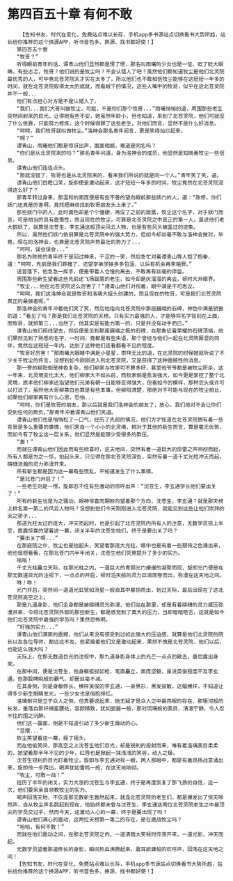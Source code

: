 # 第四百五十章 有何不敢
        【告知书友，时代在变化，免费站点难以长存，手机app多书源站点切换看书大势所趋，站长给你推荐的这个换源APP，听书音色多、换源、找书都好使！】
       第四百五十章
       “牧哥？”
       听得眼前青年的话，谭青山他们显然都是愣了愣，那名叫雨曦的少女也是一怔，眨了眨大眼睛，有些忐忑，牧哥？他们说的是牧尘吗？不会认错人了吧？虽然他们都知道牧尘是他们北灵院最优秀的人，可毕竟北苍灵院天才实在太多了，所以他们也不敢相信牧尘能够在这短短一年多的时间，就在北苍灵院取得太大的成就，而看眼下的情况，这些人嘴中的牧哥，似乎在这北苍灵院并不一般...
       他们有点担心对方是不是认错人了。
       “我们...我们大哥叫做牧尘，可能，不是你们那个牧哥...”雨曦悄悄的道，周围那些老生突然间射来的目光，让得她有些不安，她虽然年龄小，但也知道，来到了北苍灵院，他们可就没了什么依靠，只能努力修炼，这个时候得罪了这些老生，对他们而言，显然不是什么好消息。
       “呵呵，我们牧哥就叫做牧尘。”洛神会那名青年闻言，更是笑得灿烂起来。
       “啊？”
       谭青山，雨曦他们都是惊讶出声，面面相觑，难道是同名吗？
       “你们是从北灵院来的吗？”那名青年问道，身为洛神会的成员，他显然是知晓着牧尘一些信息。
       谭青山他们连连点头。
       “那就没错了，牧哥也是从北灵院来的，看来我们所说的就是同一个人。”青年笑了笑，道。
       谭青山他们目瞪口呆，旋即便是激动起来，这才短短一年多的时间，牧尘竟然在北苍灵院混得这么好了？
       那青年转过身来，那温和的面庞便是有些不善的望向眼前那些妖门的人，道：“陈修，你们妖门还真是厉害啊，竟然把麻烦找到牧哥朋友头上来了。”
       那些妖门中的人，此时面色却是个个僵硬，再没了之前的跋扈，牧尘这个名字，对于妖门而言，可是相当的具有震慑性，而且现在的牧尘，可算是北苍灵院之中真正的第一人，莫说他们老大鹤妖了，就算是沈苍生，李玄通这般顶尖风云人物，也是有些风头被盖过的迹象。
       所以，虽然他们妖门依旧算是北苍灵院中的强大势力，但如今却丝毫不敢与洛神会做对，毕竟，现在的洛神会，也算是北苍灵院声势最壮的势力了...
       “呵呵，误会误会...”
       那名为陈修的青年终于是回过神来，干涩的一笑，然后急忙对着谭青山等人抱了抱拳，道：“呵呵，先前是我们莽撞了，还望学弟学妹多多包涵，以后有机会再来赔罪。”
       话音落下，他急急一挥手，便是带着人仓惶的离去，不敢再有丝毫的停留。
       周围那些新生望着这些先前还飞扬跋扈的老生，如今却是灰溜溜的离去，顿时大开眼界。
       “牧尘...他在北苍灵院这么厉害了？”谭青山他们对视着，眼中满是不可思议。
       “呵呵，我们这洛神会就是牧哥和洛璃大姐头创建的，而且现在的牧哥，可是我们北苍灵院真正的最强者呢。”
       那洛神会的青年冲着他们笑了笑，然后他指向北苍灵院中那座巍峨的石碑，神色中满是骄傲的道：“看见了吗？那是我们北苍灵院的天榜，只有实力最强的人，才能够将名字铭刻在上面，而牧哥，就排第三...当然了，他其实是有能力第一的，只是并没有动手而已。”
       谭青山他们视线望去，然后便是见到那座巍峨之极的石碑，在那象征着荣耀的石碑顶端，他们果然见到了熟悉的名字，一时间，竟都是有些失语，那个曾经与他们一起在北灵院厮混的同伴，竟然在这短短一年内，达到了这种他们连看都看不见的程度。
       “牧哥好厉害！”那雨曦大眼睛中满是小星星，崇拜无比的道，在北灵院的时候她就听说了不少关于牧尘的传言，没想到如今刚刚进入到北苍灵院，又是获得了这种震撼性的消息。
       那一旁的柳阳倒是神色复杂，他们柳家与牧家可不算多好，甚至他爷爷都是被牧尘所杀，这一年来，北灵境变化太大，他们柳家大不如从前，而牧家倒是愈发强大，如今更是掌控了整个北灵境，原本他们柳家还指望他们兄弟有朝一日能够变得强大，但看如今的模样，那种念头或许可以打消了，虽然他大哥柳慕白也算是有些本事，但柳阳清楚，那绝对不可能与现在的牧尘相比，如果他们柳家再有什么心思，恐怕...
       “呵呵，你们是牧哥的朋友，那以后就是我们洛神会的朋友了，放心，我们绝对不会让你们受到任何的欺负。”那青年冲着谭青山他们笑道。
       谭青山他们也是悄悄松了一口气，经历了先前的情况，他们方才知道在北苍灵院拥有着一些背景是多么重要的事情，他们来自一个小小的北灵境，相对于其他的新生而言，算是毫无优势，而如今有了牧尘这一层关系，他们显然是能够少受很多的欺压。
       “轰！”
       而就在谭青山他们因此而有些欣喜时，这天地间，突然有着一道巨大的惊雷之声响彻而起，所有人都是为之一惊，抬起头来，只见得在那北苍灵院深处，突然有着一道千丈光柱冲天而起，磅礴浩瀚的灵力弥漫开来。
       所有新生都是因为这一幕有些慌乱，不知道发生了什么事情。
       “是北苍门开启了！”
       一些老生则是一愣，旋即忍不住有些激动的惊呼出声：“沈苍生，李玄通学长他们要出关了！”
       所有的新生也是为之骚动，眼神惊喜而期盼的望着那个方向，沈苍生，李玄通？就是那天榜上排名第一第二的风云人物吗？没想到他们今天刚刚进入北苍灵院，就能见到这些让他们崇拜的天之骄子...
       那道光柱太过的庞大，冲天而起时，也是引起了北苍灵院内所有人的注意，无数学员掠上半空，面露惊喜的望着这一幕，闭关半年的沈苍生他们，终于是要出关了吗？
       “要出关了啊...”
       在那庭院之中，牧尘也是抬起头，笑望着那庞大光柱，眼中也是有着一些期待之色涌出来，他也很想看看，在那北苍门内半年闭关，沈苍生他们究竟提升了多少的实力。
       嗡嗡！
       千丈光柱矗立天际，在那光柱之内，一道巨大的青铜光门缓缓的凝聚而现，旋即光门便是在那无数道目光的注视下，一点点的开启，顿时滔天般的灵力巨浪席卷而出，弥漫在这天地之间。
       咻！咻！
       光门开启，突然间一道道光虹犹如流星一般自其中暴掠而出，划过天际，最后出现在了这北苍灵院高空之上。
       那是九道身影，他们全身都是被磅礴灵光弥漫，他们站在那里，却是有着磅礴的灵力威压弥漫开来，令得北苍灵院外部的那些新生，都是感觉到了莫大的压力，当即暗暗咂舌，这就是如今他们北苍灵院中最强的学员吗？果然恐怖啊。
       “好强的实力...”
       谭青山他们满面的震撼，他们从来没有感受到过如此强大的压迫感，就算是他们北灵院的院长以及各位导师，都远远不及，但紧接着他们又是激动起来，果然不愧是北苍灵院，他们以后，也能这么强大吗？
       天际上，在那无数道目光的注视中，那九道身影身体上的光芒一点点的散去，最后露出身来。
       在那中间，便是沈苍生，他身躯挺拔如枪，笔直矗立，面庞坚毅，虽说英俊程度不及李玄通，但那股睥睨般的霸气，却是丝毫不减。
       在其身侧，则是身躯修长，模样英俊的李玄通，一身黑衫，黑发披散，这幅模样，不知道让得多少新生眼睛发光，一些少女也是俏脸绯红。
       洛璃倒只是立于众人之侧，但真要说起来，她无疑才是众人之中最亮眼的存在，那银河般的长发，垂落自那纤细蛮腰处，容颜精致，犹如瓷器一般，那对琉璃般的美目，清澈宁静，令人忍不住的围之沉醉。
       他们这一露面，倒是不知道引动了多少新生躁动的心。
       “显摆...”
       牧尘笑望着这一幕，摇了摇头。
       而在他偷笑间，那高空之上沈苍生他们目光，却是锐利的投射而来，唯有着洛璃美目柔柔的，她望着那半年不见的少年，红唇也是掀起一抹浅浅的笑容，动人之极。
       沈苍生锐利的目光盯着牧尘，旋即与李玄通对视一眼，两人那眼中，都是有着昂扬战意涌出来，旋即他一步跨出，喝声犹如雷鸣一般，在这天地响彻。
       “牧尘，可敢一战！”
       经历了半年的闭关，实力大涨的沈苍生与李玄通，终于是再度恢复了那飞扬的自信，这一次，他们要来亲自领教牧尘的实力。
       喝声回荡天地，不仅连那无数新生轰然起来，就连北苍灵院的老生们，都是爆发出了惊天哗然声，自从牧尘声名鹊起到现在，他始终都未曾与沈苍生，李玄通这两位北苍灵院老生之中最顶尖的学员交过手，然而今天，这激动人心的一幕，终于是要出现了吗？
       谭青山他们满心的震动，这两位天榜第一第二的存在，是在邀战牧尘吗？
       “哈哈，有何不敢！”
       而就在他们震动之间，在那北苍灵院之内，一道清朗大笑顿时传荡开来，一道光影，冲天而起。
       无数学员望着那道修长的身影，瞬间热血沸腾起来，震耳欲聋般的欢呼声，回荡在这天地之间！
       【告知书友，时代在变化，免费站点难以长存，手机app多书源站点切换看书大势所趋，站长给你推荐的这个换源APP，听书音色多、换源、找书都好使！】